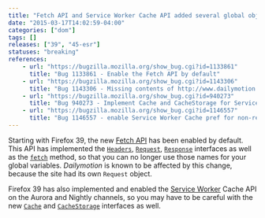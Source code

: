 ```yaml
---
title: "Fetch API and Service Worker Cache API added several global objects"
date: "2015-03-17T14:02:59-04:00"
categories: ["dom"]
tags: []
releases: ["39", "45-esr"]
statuses: "breaking"
references:
    - url: "https://bugzilla.mozilla.org/show_bug.cgi?id=1133861"
      title: "Bug 1133861 - Enable the Fetch API by default"
    - url: "https://bugzilla.mozilla.org/show_bug.cgi?id=1143306"
      title: "Bug 1143306 - Missing contents of http://www.dailymotion.com/video/"
    - url: "https://bugzilla.mozilla.org/show_bug.cgi?id=940273"
      title: "Bug 940273 - Implement Cache and CacheStorage for ServiceWorkers"
    - url: "https://bugzilla.mozilla.org/show_bug.cgi?id=1146557"
      title: "Bug 1146557 - enable Service Worker Cache pref for non-release builds"
---
```

Starting with Firefox 39, the new [Fetch API](https://developer.mozilla.org/docs/Web/API/Fetch_API) has been enabled by default. This API has implemented the [`Headers`](https://developer.mozilla.org/docs/Web/API/Headers), [`Request`](https://developer.mozilla.org/docs/Web/API/Request), [`Response`](https://developer.mozilla.org/docs/Web/API/Response) interfaces as well as the [`fetch`](https://developer.mozilla.org/docs/Web/API/GlobalFetch/fetch) method, so that you can no longer use those names for your global variables. *Dailymotion* is known to be affected by this change, because the site had its own `Request` object.

Firefox 39 has also implemented and enabled the [Service Worker](https://developer.mozilla.org/docs/Web/API/ServiceWorker_API) Cache API on the Aurora and Nightly channels, so you may have to be careful with the new [`Cache`](https://developer.mozilla.org/docs/Web/API/Cache) and [`CacheStorage`](https://developer.mozilla.org/docs/Web/API/CacheStorage) interfaces as well.
